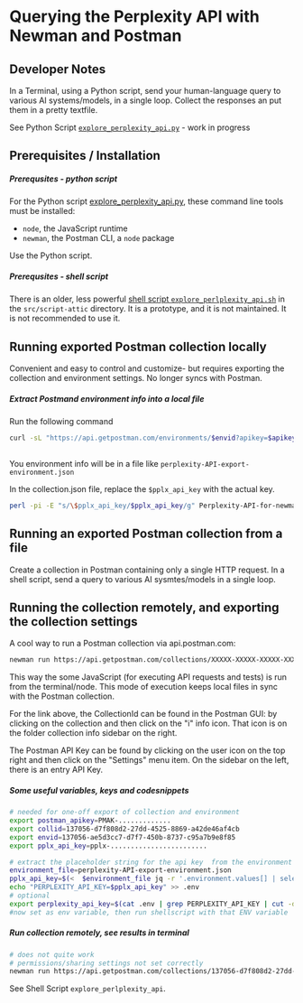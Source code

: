<!-- markdownlint-disable MD001 -->
# Querying the Perplexity API with Newman and Postman

## Developer Notes

In a Terminal, using a Python script, send your human-language query to various AI systems/models, in a single loop.
Collect the responses an put them in a pretty textfile.

See Python Script [`explore_perplexity_api.py`](../explore_perplexity_api.py) - work in progress

## Prerequisites / Installation

##### Prerequsites - python script

For the Python script [explore_perplexity_api.py](../explore_perplexity_api.py), these command line tools must be installed:

- `node`, the JavaScript runtime
- `newman`, the Postman CLI, a `node` package

Use the Python script.

##### Prerequsites - shell script

There is an older, less powerful [shell script `explore_perlplexity_api.sh`](../explore_perplexity_api.sh)  in the `src/script-attic` directory. It is a prototype, and it is not maintained. It is not recommended to use it.

## Running exported Postman collection locally

Convenient and easy to control and customize- but requires exporting the collection and environment settings. No longer syncs with Postman.

##### Extract Postmand environment info into a local file

Run the following command

```bash
curl -sL "https://api.getpostman.com/environments/$envid?apikey=$apikey"
    
```

You environment info will be in a file like `perplexity-API-export-environment.json`

In the collection.json file, replace the `$pplx_api_key` with the actual key.

```bash
perl -pi -E "s/\$pplx_api_key/$pplx_api_key/g" Perplexity-API-for-newman.postman_collection.json
```

## Running an exported Postman collection from a file

Create a collection in Postman containing only a single HTTP request. In a shell script, send a query to various AI sysmtes/models in a single loop.

## Running the collection remotely, and exporting the collection settings

A cool way to run a Postman collection via api.postman.com:

```bash
newman run https://api.getpostman.com/collections/XXXXX-XXXXX-XXXXX-XXXXX-XXXXX?apikey=YYYYY-YYYYY-YYYYY-YYYYY-YYYYY
```

This way the some JavaScript (for executing API requests and tests) is run from the terminal/node. This mode of execution keeps local files in sync with the Postman collection.

For the link above, the CollectionId can be found in the Postman GUI: by clicking on the collection and then click on the "i" info icon. That icon is on the folder collection info sidebar on the right.

The Postman API Key can be found by clicking on the user icon on the top right and then click on the "Settings" menu item. On the sidebar on the left, there is an entry API Key.

##### Some useful variables, keys and codesnippets

```bash
# needed for one-off export of collection and environment
export postman_apikey=PMAK-.............
export collid=137056-d7f808d2-27dd-4525-8869-a42de46af4cb
export envid=137056-ae5d3cc7-d7f7-450b-8737-c95a7b9e8f85
export pplx_api_key=pplx-........................

# extract the placeholder string for the api key  from the environment file, 
environment_file=perplexity-API-export-environment.json
pplx_api_key=$(<  $environment_file jq -r '.environment.values[] | select(.key=="PERPLEXITY_API_KEY") | .value')
echo "PERPLEXITY_API_KEY=$pplx_api_key" >> .env
# optional
export perplexity_api_key=$(cat .env | grep PERPLEXITY_API_KEY | cut -d= -f2)
#now set as env variable, then run shellscript with that ENV variable
```

##### Run collection remotely, see results in terminal

```bash
# does not quite work
# permissions/sharing settings not set correctly
newman run https://api.getpostman.com/collections/137056-d7f808d2-27dd-4525-8869-a42de46af4cb?apikey=$apikey
```

See Shell Script `explore_perlplexity_api`.
